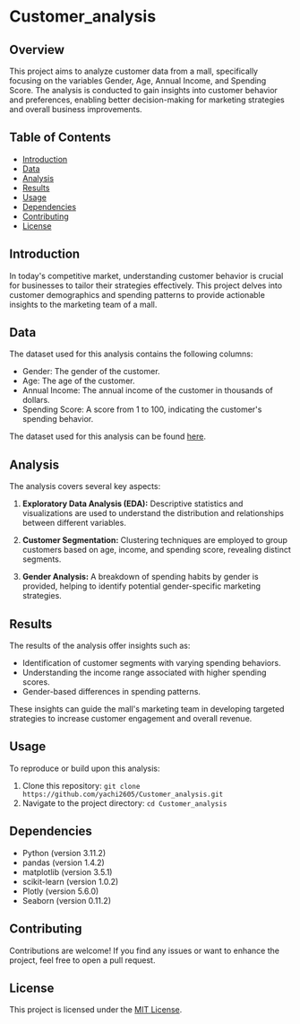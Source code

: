 # Customer_analysis
## Overview

This project aims to analyze customer data from a mall, specifically focusing on the variables Gender, Age, Annual Income, 
and Spending Score. The analysis is conducted to gain insights into customer behavior and preferences, enabling better decision-making for marketing 
strategies and overall business improvements.

## Table of Contents

- [Introduction](#introduction)
- [Data](#data)
- [Analysis](#analysis)
- [Results](#results)
- [Usage](#usage)
- [Dependencies](#dependencies)
- [Contributing](#contributing)
- [License](#license)

## Introduction

In today's competitive market, understanding customer behavior is crucial for businesses to tailor their strategies effectively. 
This project delves into customer demographics and spending patterns to provide actionable insights to the marketing team of a mall.

## Data

The dataset used for this analysis contains the following columns:

- Gender: The gender of the customer.
- Age: The age of the customer.
- Annual Income: The annual income of the customer in thousands of dollars.
- Spending Score: A score from 1 to 100, indicating the customer's spending behavior.

The dataset used for this analysis can be found [here](https://www.kaggle.com/datasets/shwetabh123/mall-customers).

## Analysis

The analysis covers several key aspects:

1. **Exploratory Data Analysis (EDA):** Descriptive statistics and visualizations are used to understand the distribution and relationships between different variables.

2. **Customer Segmentation:** Clustering techniques are employed to group customers based on age, income, and spending score, revealing distinct segments.

3. **Gender Analysis:** A breakdown of spending habits by gender is provided, helping to identify potential gender-specific marketing strategies.

## Results

The results of the analysis offer insights such as:

- Identification of customer segments with varying spending behaviors.
- Understanding the income range associated with higher spending scores.
- Gender-based differences in spending patterns.

These insights can guide the mall's marketing team in developing targeted strategies to increase customer engagement and overall revenue.

## Usage

To reproduce or build upon this analysis:

1. Clone this repository: `git clone https://github.com/yachi2605/Customer_analysis.git`
2. Navigate to the project directory: `cd Customer_analysis`


## Dependencies

- Python (version 3.11.2)
- pandas (version 1.4.2)
- matplotlib (version 3.5.1)
- scikit-learn (version 1.0.2)
- Plotly (version 5.6.0)
- Seaborn (version 0.11.2)

## Contributing

Contributions are welcome! If you find any issues or want to enhance the project, feel free to open a pull request.

## License

This project is licensed under the [MIT License](LICENSE).
